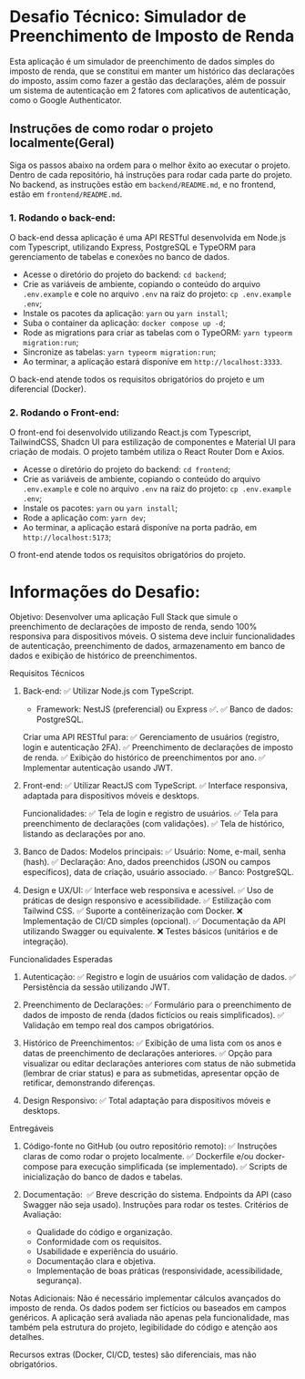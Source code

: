 # Desafio Técnico: Simulador de Preenchimento de Imposto de Renda
Esta aplicação é um simulador de preenchimento de dados simples do imposto de renda, que se constitui em manter um histórico das declarações do imposto, assim como fazer a gestão das declarações, além de possuir um sistema de autenticação em 2 fatores com aplicativos de autenticação, como o Google Authenticator.

## Instruções de como rodar o projeto localmente(Geral)
Siga os passos abaixo na ordem para o melhor êxito ao executar o projeto. Dentro de cada repositório, há instruções para rodar cada parte do projeto. No backend, as instruções estão em `backend/README.md`, e no frontend, estão em `frontend/README.md`.

### 1. Rodando o back-end:
O back-end dessa aplicação é uma API RESTful desenvolvida em Node.js com Typescript, utilizando Express, PostgreSQL e TypeORM para gerenciamento de tabelas e conexões no banco de dados.

   - Acesse o diretório do projeto do backend: `cd backend`;
   - Crie as variáveis de ambiente, copiando o conteúdo do arquivo `.env.example` e cole no arquivo `.env` na raiz do projeto: `cp .env.example .env`;
   - Instale os pacotes da aplicação: `yarn` ou `yarn install`;
   - Suba o container da aplicação: `docker compose up -d`;
   - Rode as migrations para criar as tabelas com o TypeORM: `yarn typeorm migration:run`;
   - Sincronize as tabelas: `yarn typeorm migration:run`;
   - Ao terminar, a aplicação estará disponíve em `http://localhost:3333`.

O back-end atende todos os requisitos obrigatórios do projeto e um diferencial (Docker).

### 2. Rodando o Front-end:
O front-end foi desenvolvido utilizando React.js com Typescript, TailwindCSS, Shadcn UI para estilização de componentes e Material UI para criação de modais. O projeto também utiliza o React Router Dom e Axios.

   - Acesse o diretório do projeto do backend: `cd frontend`;
   - Crie as variáveis de ambiente, copiando o conteúdo do arquivo `.env.example` e cole no arquivo `.env` na raiz do projeto: `cp .env.example .env`;
   - Instale os pacotes: `yarn` ou `yarn install`;
   - Rode a aplicação com: `yarn dev`;
   - Ao terminar, a aplicação estará disponíve na porta padrão, em `http://localhost:5173`;

O front-end atende todos os requisitos obrigatórios do projeto.

# Informações do Desafio:
Objetivo: Desenvolver uma aplicação Full Stack que simule o preenchimento de declarações de imposto de renda, sendo 100% responsiva para dispositivos móveis. O sistema deve incluir funcionalidades de autenticação, preenchimento de dados, armazenamento em banco de dados e exibição de histórico de preenchimentos.

Requisitos Técnicos
1. Back-end:
   ✅ Utilizar Node.js com TypeScript.
   - Framework: NestJS (preferencial) ou Express ✅.
   ✅ Banco de dados: PostgreSQL.

   Criar uma API RESTful para:
   ✅ Gerenciamento de usuários (registro, login e autenticação 2FA).
   ✅ Preenchimento de declarações de imposto de renda.
   ✅ Exibição do histórico de preenchimentos por ano.
   ✅ Implementar autenticação usando JWT.

2. Front-end:
   ✅ Utilizar ReactJS com TypeScript.
   ✅ Interface responsiva, adaptada para dispositivos móveis e desktops.

   Funcionalidades:
   ✅ Tela de login e registro de usuários.
   ✅ Tela para preenchimento de declarações (com validações).
   ✅ Tela de histórico, listando as declarações por ano.

3. Banco de Dados:
   Modelos principais:
   ✅ Usuário: Nome, e-mail, senha (hash).
   ✅ Declaração: Ano, dados preenchidos (JSON ou campos específicos), data de criação, usuário associado.
   ✅ Banco: PostgreSQL.

4. Design e UX/UI:
   ✅ Interface web responsiva e acessível.
   ✅ Uso de práticas de design responsivo e acessibilidade.
   ✅ Estilização com Tailwind CSS.
   ✅ Suporte a contêinerização com Docker.
   ❌ Implementação de CI/CD simples (opcional).
   ✅ Documentação da API utilizando Swagger ou equivalente.
   ❌ Testes básicos (unitários e de integração).

Funcionalidades Esperadas

1. Autenticação:
   ✅ Registro e login de usuários com validação de dados.
   ✅ Persistência da sessão utilizando JWT.

2. Preenchimento de Declarações:
   ✅ Formulário para o preenchimento de dados de imposto de renda (dados fictícios ou reais simplificados).
   ✅ Validação em tempo real dos campos obrigatórios.

3. Histórico de Preenchimentos:
   ✅ Exibição de uma lista com os anos e datas de preenchimento de declarações anteriores.
   ✅ Opção para visualizar ou editar declarações anteriores com status de não submetida (lembrar de criar status) e para as submetidas, apresentar opção de retificar, demonstrando diferenças.

4. Design Responsivo:
   ✅ Total adaptação para dispositivos móveis e desktops.

Entregáveis

1. Código-fonte no GitHub (ou outro repositório remoto):
   ✅ Instruções claras de como rodar o projeto localmente.
   ✅ Dockerfile e/ou docker-compose para execução simplificada (se implementado).
   ✅ Scripts de inicialização do banco de dados e tabelas.

2. Documentação: 
   ✅ Breve descrição do sistema.
   Endpoints da API (caso Swagger não seja usado).
   Instruções para rodar os testes.
   Critérios de Avaliação:
   - Qualidade do código e organização.
   - Conformidade com os requisitos.
   - Usabilidade e experiência do usuário.
   - Documentação clara e objetiva.
   - Implementação de boas práticas (responsividade, acessibilidade, segurança).

Notas Adicionais:
Não é necessário implementar cálculos avançados do imposto de renda. Os dados podem ser fictícios ou baseados em campos genéricos.
A aplicação será avaliada não apenas pela funcionalidade, mas também pela estrutura do projeto, legibilidade do código e atenção aos detalhes.

Recursos extras (Docker, CI/CD, testes) são diferenciais, mas não obrigatórios.











